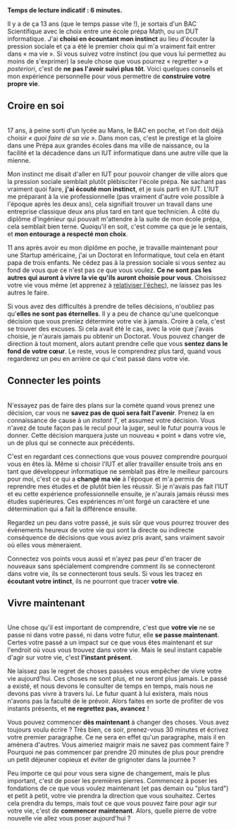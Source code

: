 <!-- 
.. title: Comment choisir sa vie : suivre son instinct
.. slug: comment-choisir-sa-vie-suivre-son-instinct
.. date: 2012-10-01 10:00:26+02:00
.. tags: Développement personnel, Carrière et travail
.. category: 
.. link: 
.. description: 
.. type: text
-->

<p><strong>Temps de lecture indicatif : 6 minutes.</strong></p>

<p>Il y a de ça 13 ans (que le temps passe vite !), je sortais d'un BAC Scientifique avec le choix entre une école prépa Math, ou un DUT informatique. J'ai <strong>choisi en écountant mon instinct</strong> au lieu d'écouter la pression sociale et ça a été le premier choix qui m'a vraiment fait entrer dans « ma vie ». Si vous suivez votre instinct (ou que vous lui permettez au moins de s'exprimer) la seule chose que vous pourrez « regretter » <em>a posteriori</em>, c'est de <strong>ne pas l'avoir suivi plus tôt</strong>. Voici quelques conseils et mon expérience personnelle pour vous permettre de <strong>construire votre propre vie</strong>.<br /><h2>Croire en soi</h2><br />17 ans, à peine sorti d'un lycée au Mans, le BAC en poche, et l'on doit déjà choisir <em>« quoi faire de sa vie »</em>. Dans mon cas, c'est le prestige et la gloire dans une Prépa aux grandes écoles dans ma ville de naissance, ou la facilité et la décadence dans un IUT informatique dans une autre ville que la mienne.</p>

<p>Mon instinct me disait d'aller en IUT pour pouvoir changer de ville alors que la pression sociale semblait plutôt plébisciter l'école prépa. Ne sachant pas vraiment quoi faire, <strong>j'ai écouté mon instinct</strong>, et je suis parti en IUT. L'IUT me préparant à la vie professionnelle (pas vraiment d'autre voie possible à l'époque après les deux ans), cela signifiait trouver un travail dans une entreprise classique deux ans plus tard en tant que technicien. À côté du diplôme d'ingénieur qui pouvait m'attendre à la suite de mon école prépa, cela semblait bien terne. Quoiqu'il en soit, c'est comme ça que je le sentais, et <strong>mon entourage a respecté mon choix</strong>.</p>

<p>11 ans après avoir eu mon diplôme en poche, je travaille maintenant pour une Startup américaine, j'ai un Doctorat en Informatique, tout cela en étant papa de trois enfants. Ne cédez pas à la pression sociale si vous sentez au fond de vous que ce n'est pas ce que vous voulez. <strong>Ce ne sont pas les autres qui auront à vivre la vie qu'ils auront choisie pour vous</strong>. Choisissez votre vie vous même (et apprenez à <a href="/blog/2012/09/comment-reussir-dans-la-vie-dompter-l-echec/">relativiser l'échec</a>), ne laissez pas les autres le faire.</p>

<p>Si vous avez des difficultés à prendre de telles décisions, n'oubliez pas qu'<strong>elles ne sont pas éternelles</strong>. Il y a peu de chance qu'une quelconque décision que vous preniez détermine votre vie à jamais. Croire à cela, c'est se trouver des excuses. Si cela avait été le cas, avec la voie que j'avais choisie, je n'aurais jamais pu obtenir un Doctorat. Vous pouvez changer de direction à tout moment, alors autant prendre celle que vous <strong>sentez dans le fond de votre cœur</strong>. Le reste, vous le comprendrez plus tard, quand vous regarderez un peu en arrière ce qui c'est passé dans votre vie.<br /><h2>Connecter les points</h2><br />N'essayez pas de faire des plans sur la comète quand vous prenez une décision, car vous ne <strong>savez pas de quoi sera fait l'avenir</strong>. Prenez la en connaissance de cause à un <em>instant T</em>, et assumez votre décision. Vous n'avez de toute façon pas le recul pour la juger, seul le futur pourra vous le donner. Cette décision marquera juste un nouveau « point » dans votre vie, un de plus qui se connecte aux précédents.</p>

<p>C'est en regardant ces connections que vous pouvez comprendre pourquoi vous en êtes là. Même si choisir l'IUT et aller travailler ensuite trois ans en tant que développeur informatique ne semblait pas être le meilleur parcours pour moi, c'est ce qui a <strong>changé ma vie</strong> à l'époque et m'a permis de reprendre mes études et de plutôt bien les réussir. Si je n'avais pas fait l'IUT et eu cette expérience professionnelle ensuite, je n'aurais jamais réussi mes études supérieures. Ces expériences m'ont forgé un caractère et une détermination qui a fait la différence ensuite.</p>

<p>Regardez un peu dans votre passé, je suis sûr que vous pourrez trouver des évènements heureux de votre vie qui sont la directe ou indirecte conséquence de décisions que vous aviez pris avant, sans vraiment savoir où elles vous mèneraient.</p>

<p>Connectez vos points vous aussi et n'ayez pas peur d'en tracer de nouveaux sans spécialement comprendre comment ils se connecteront dans votre vie, ils se connecteront tous seuls. Si vous les tracez en <strong>écoutant votre intinct</strong>, ils ne pourront que tracer <strong>votre vie</strong>.<br /><h2>Vivre maintenant</h2><br />Une chose qu'il est important de comprendre, c'est que <strong>votre vie</strong> ne se passe ni dans votre passé, ni dans votre futur, elle <strong>se passe maintenant</strong>. Certes votre passé a un impact sur ce que vous êtes maintenant et sur l'endroit où vous vous trouvez dans votre vie. Mais le seul instant capable d'agir sur votre vie, c'est <strong>l'instant présent</strong>.</p>

<p>Ne laissez pas le regret de choses passées vous empêcher de vivre votre vie aujourd'hui. Ces choses ne sont plus, et ne seront plus jamais. Le passé a existé, et nous devons le consulter de temps en temps, mais nous ne devons pas vivre à travers lui. Le futur quant à lui existera, mais nous n'avons pas la faculté de le prévoir. Alors faites en sorte de profiter de vos instants présents, et <strong>ne regrettez pas, avancez</strong> !</p>

<p>Vous pouvez commencer <strong>dès maintenant</strong> à changer des choses. Vous avez toujours voulu écrire ? Très bien, ce soir, prenez-vous 30 minutes et écrivez votre premier paragraphe. Ce ne sera en effet qu'un paragraphe, mais il en amènera d'autres. Vous aimeriez maigrir mais ne savez pas comment faire ? Pourquoi ne pas commencer par prendre 20 minutes de plus pour prendre un petit déjeuner copieux et éviter de grignoter dans la journée ?</p>

<p>Peu importe ce qui pour vous sera signe de changement, mais le plus important, c'est de poser les premières pierres. Commencez à poser les fondations de ce que vous voulez maintenant (et pas demain ou "plus tard") et petit à petit, votre vie prendra la direction que vous souhaitez. Certes cela prendra du temps, mais tout ce que vous pouvez faire pour agir sur votre vie, c'est de <strong>commencer maintenant</strong>. Alors, quelle pierre de votre nouvelle vie allez vous poser aujourd'hui ?</p>

